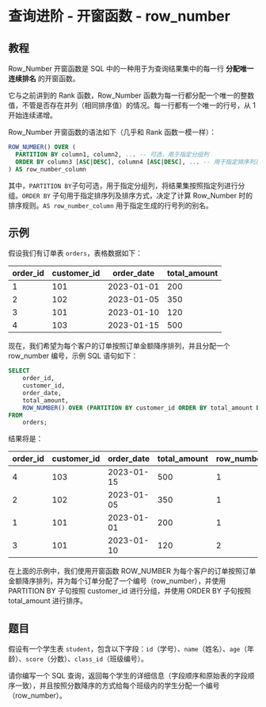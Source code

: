 # 查询进阶 - 开窗函数 - row_number

## 教程


Row_Number 开窗函数是 SQL 中的一种用于为查询结果集中的每一行 **分配唯一连续排名** 的开窗函数。

它与之前讲到的 Rank 函数，Row_Number 函数为每一行都分配一个唯一的整数值，不管是否存在并列（相同排序值）的情况。每一行都有一个唯一的行号，从 1 开始连续递增。

Row_Number 开窗函数的语法如下（几乎和 Rank 函数一模一样）：

```sql
ROW_NUMBER() OVER (
  PARTITION BY column1, column2, ... -- 可选，用于指定分组列
  ORDER BY column3 [ASC|DESC], column4 [ASC|DESC], ... -- 用于指定排序列及排序方式
) AS row_number_column
```

其中，`PARTITION BY`子句可选，用于指定分组列，将结果集按照指定列进行分组。`ORDER BY` 子句用于指定排序列及排序方式，决定了计算 Row_Number 时的排序规则。`AS row_number_column` 用于指定生成的行号列的别名。



## 示例
假设我们有订单表 `orders`，表格数据如下：

| order_id | customer_id | order_date | total_amount |
|----------|-------------|------------|--------------|
| 1        | 101         | 2023-01-01 | 200          |
| 2        | 102         | 2023-01-05 | 350          |
| 3        | 101         | 2023-01-10 | 120          |
| 4        | 103         | 2023-01-15 | 500          |



现在，我们希望为每个客户的订单按照订单金额降序排列，并且分配一个 row_number 编号，示例 SQL 语句如下：

```sql
SELECT 
    order_id, 
    customer_id, 
    order_date, 
    total_amount,
    ROW_NUMBER() OVER (PARTITION BY customer_id ORDER BY total_amount DESC) AS row_number
FROM
    orders;
```



结果将是：

| order_id | customer_id | order_date | total_amount | row_number |
| -------- | ----------- | ---------- | ------------ | ---------- |
| 4        | 103         | 2023-01-15 | 500          | 1          |
| 2        | 102         | 2023-01-05 | 350          | 1          |
| 1        | 101         | 2023-01-01 | 200          | 1          |
| 3        | 101         | 2023-01-10 | 120          | 2          |



在上面的示例中，我们使用开窗函数 ROW_NUMBER 为每个客户的订单按照订单金额降序排列，并为每个订单分配了一个编号（row_number），并使用 PARTITION BY 子句按照 customer_id 进行分组，并使用 ORDER BY 子句按照 total_amount 进行排序。



## 题目
假设有一个学生表 `student`，包含以下字段：`id`（学号）、`name`（姓名）、`age`（年龄）、`score`（分数）、`class_id`（班级编号）。

请你编写一个 SQL 查询，返回每个学生的详细信息（字段顺序和原始表的字段顺序一致），并且按照分数降序的方式给每个班级内的学生分配一个编号（row_number）。
